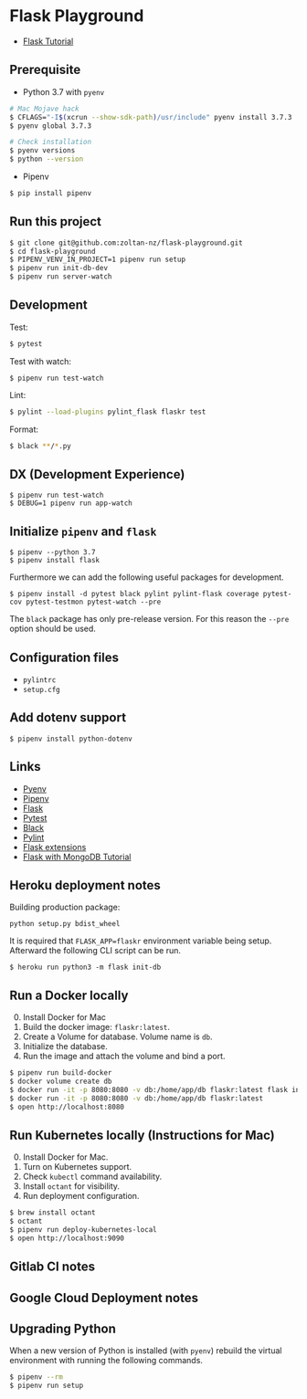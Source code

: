 # Flask Playground

- [Flask Tutorial](http://flask.pocoo.org/docs/1.0/tutorial/)

## Prerequisite

- Python 3.7 with `pyenv`

```bash
# Mac Mojave hack
$ CFLAGS="-I$(xcrun --show-sdk-path)/usr/include" pyenv install 3.7.3
$ pyenv global 3.7.3

# Check installation
$ pyenv versions
$ python --version
```

- Pipenv

```bash
$ pip install pipenv
```

## Run this project

```bash
$ git clone git@github.com:zoltan-nz/flask-playground.git
$ cd flask-playground
$ PIPENV_VENV_IN_PROJECT=1 pipenv run setup
$ pipenv run init-db-dev
$ pipenv run server-watch
```

## Development

Test:

```bash
$ pytest
```

Test with watch:

```
$ pipenv run test-watch
```

Lint:

```bash
$ pylint --load-plugins pylint_flask flaskr test
```

Format:

```bash
$ black **/*.py
```

## DX (Development Experience)

```
$ pipenv run test-watch
$ DEBUG=1 pipenv run app-watch
```

## Initialize `pipenv` and `flask`

```
$ pipenv --python 3.7
$ pipenv install flask
```

Furthermore we can add the following useful packages for development.

```
$ pipenv install -d pytest black pylint pylint-flask coverage pytest-cov pytest-testmon pytest-watch --pre
```

The `black` package has only pre-release version. For this reason the `--pre` option should be used.

## Configuration files

- `pylintrc`
- `setup.cfg`

## Add dotenv support

```
$ pipenv install python-dotenv
```

## Links

- [Pyenv](https://github.com/pyenv/pyenv)
- [Pipenv](https://docs.pipenv.org/en/latest/)
- [Flask](http://flask.pocoo.org/)
- [Pytest](https://docs.pytest.org/en/latest/)
- [Black](https://black.readthedocs.io/en/stable/)
- [Pylint](https://www.pylint.org/)
- [Flask extensions](https://nickjanetakis.com/blog/15-useful-flask-extensions-and-libraries-that-i-use-in-every-project)
- [Flask with MongoDB Tutorial](https://medium.com/@riken.mehta/full-stack-tutorial-flask-react-docker-420da3543c91)

## Heroku deployment notes

Building production package:

```
python setup.py bdist_wheel
```

It is required that `FLASK_APP=flaskr` environment variable being setup. Afterward the following CLI script can be run.

```
$ heroku run python3 -m flask init-db
```

## Run a Docker locally

0. Install Docker for Mac
1. Build the docker image: `flaskr:latest`.
2. Create a Volume for database. Volume name is `db`.
3. Initialize the database.
4. Run the image and attach the volume and bind a port.


```bash
$ pipenv run build-docker
$ docker volume create db
$ docker run -it -p 8080:8080 -v db:/home/app/db flaskr:latest flask init-db 
$ docker run -it -p 8080:8080 -v db:/home/app/db flaskr:latest
$ open http://localhost:8080
```

## Run Kubernetes locally (Instructions for Mac)

0. Install Docker for Mac.
1. Turn on Kubernetes support.
2. Check `kubectl` command availability.
3. Install `octant` for visibility.
4. Run deployment configuration.

```bash
$ brew install octant
$ octant
$ pipenv run deploy-kubernetes-local
$ open http://localhost:9090
```

## Gitlab CI notes

## Google Cloud Deployment notes

## Upgrading Python

When a new version of Python is installed (with `pyenv`) rebuild the virtual environment with running the following commands.

```bash
$ pipenv --rm
$ pipenv run setup
```
